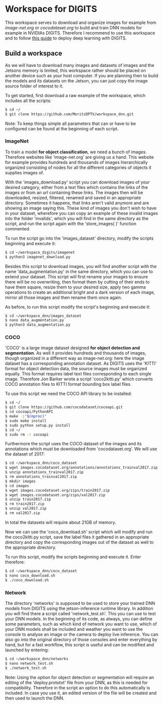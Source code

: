 # Workspace for DIGITS
This workspace serves to download and organize images for example from *image-net.org* or *cocodataset.org* to build and train DNN models for example in NVIDIAs DIGITS. Therefore I recommend to use this workspace and to follow [this guide](https://github.com/dusty-nv/jetson-inference) to deploy deep learning with DIGITS.

## Build a workspace
As we will have to download many images and datasets of images and the Jetsons memory is limited, this workspace rather should be placed on another device such as your host computer. If you are planning then to build the models and its datasets on the Jetson, you can just copy the image source folder of interest to it.


To get started, first download a raw example of the workspace, which includes all the scripts:

```sh
$ cd ~/
$ git clone https://github.com/MoritzDPTV/workspace_dnn.git
```


Note: To keep things simple all parameters that can or have to be configured can be found at the beginning of each script.



### ImageNet
To train a model **for object classification**, we need a bunch of images. Therefore websites like 'image-net.org' are giving us a hand. This website for example provides hundreds and thousands of images hierarchically organized consisting of nodes for all the different categories of objects it supplies images of.

With the 'images\_download.py' script you can download images of your desired category, either from a text files which contains the links of the images or from an url containing these links. The images then will be downloaded, resized, filtered, renamed and saved in an appropriate directory. Sometimes it happens, that links aren't valid anymore and are showing an image saying this. These kind of images you don't wish to have in your dataset, wherefore you can copy an example of these invalid images into the folder 'invalids', which you will find in the same directory as the script, and run the script again with the 'store\_images( )' function commented.

To run the script go into the 'images\_dataset' directory, modify the scripts beginning and execute it:

```sh
$ cd ~/workspace_digits/imagenet
$ python3 imagenet_download.py
```


Besides this script to download images, you will find another script with the name 'data\_augmentation.py' in the same directory, which you can use to extend your dataset. This script will first rename your images to ensure there will be no overwriting, then format them by cutting of their ends to have them square, resize them to your desired size, apply two gamma operations to create an additional bright and a dark version of each image, mirror all those images and then rename them once again.

As before, to run this script modify the script's beginning and execute it:

```sh
$ cd ~/workspace_dnn/images_dataset
$ nano data_augmentation.py
$ python3 data_augmentation.py

```



### COCO
'COCO' is a large image dataset designed **for object detection and segmentation**. As well it provides hundreds and thousands of images, though organized in a different way as image-net.org: here the image dataset has a corresponding annotation dataset.
As DIGITS uses the 'KITTI' format for object detection data, the source images must be organized equally. This format requires label text files corresponding to each single image. Therefore Jon Barker wrote a script 'coco2kitti.py' which converts COCO annotation files to KITTI format bounding box label files.


To use this script we need the COCO API library to be installed:

```sh
$ cd ~/
$ git clone https://github.com/cocodataset/cocoapi.git
$ cd cocoapi/PythonAPI
$ make -j"$(nproc)"
$ sudo make install
$ sudo python setup.py install
$ cd ~/
$ sudo rm -r cocoapi
```


Furthermore the script uses the COCO dataset of the images and its annotations which must be downloaded from 'cocodataset.org'. We will use the dataset of 2017:

```sh
$ cd ~/workspace_dnn/coco_dataset
$ wget images.cocodataset.org/annotations/annotations_trainval2017.zip
$ unzip annotations_trainval2017.zip
$ rm annotations_trainval2017.zip
$ mkdir images
$ cd images
$ wget images.cocodataset.org/zips/train2017.zip
$ wget images.cocodataset.org/zips/val2017.zip
$ unzip train2017.zip
$ rm train2017.zip
$ unzip val2017.zip
$ rm val2017.zip
```

In total the datasets will require about 21GB of memory.


Now we can use the 'coco\_download.sh' script which will modify and run the coco2kitti.py script, save the label files it gathered in an appropriate directory and copy the corresponding images out of the dataset as well to the appropriate directory.

To run this script, modify the scripts beginning and execute it. Enter therefore:

```sh
$ cd ~/workspace_dnn/coco_dataset
$ nano coco_download.sh
$ ./coco_download.sh
```



### Network
The directory 'networks' is supposed to be used to store your trained DNN models from DIGITS using the jetson-inference runtime library. In addition you will find there a script called 'network\_test.sh'. This you can use to test your DNN models. In the beginning of its code, as always, you can define some parameters, such as which kind of network you want to use, which of your DNN models shall be included and weather you want to use the console to analyse an image or the camera to deploy live inference. You can also go into the original directory of those consoles and enter everything by hand, but for a fast workflow, this script is useful and can be modified and launched by entering:

```sh
$ cd ~/workspace_dnn/networks
$ nano network_test.sh
$ ./network_test.sh
```

Note: Using the option for object detection or segmentation will require an editing of the 'deploy.prototxt' file from your DNN, as this is needed for compatibility. Therefore in the script an option to do this automatically is included. In case you use it, an edited version of the file will be created and then used to launch the DNN.
